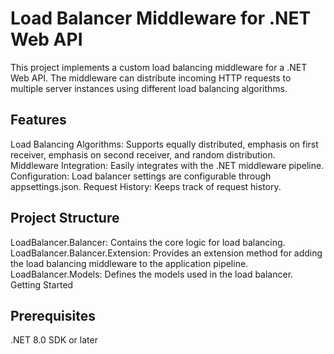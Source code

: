 # Load Balancer Middleware for .NET Web API
This project implements a custom load balancing middleware for a .NET Web API. The middleware can distribute incoming HTTP requests to multiple server instances using different load balancing algorithms.

## Features
Load Balancing Algorithms: Supports equally distributed, emphasis on first receiver, emphasis on second receiver, and random distribution.
Middleware Integration: Easily integrates with the .NET middleware pipeline.
Configuration: Load balancer settings are configurable through appsettings.json.
Request History: Keeps track of request history.

## Project Structure
LoadBalancer.Balancer: Contains the core logic for load balancing.
LoadBalancer.Balancer.Extension: Provides an extension method for adding the load balancing middleware to the application pipeline.
LoadBalancer.Models: Defines the models used in the load balancer.
Getting Started

## Prerequisites
.NET 8.0 SDK or later
